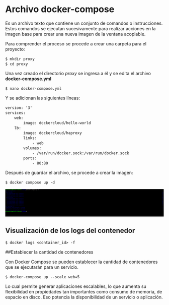 # Archivo docker-compose

Es un archivo texto que contiene un conjunto de comandos o instrucciones. Estos comandos se ejecutan sucesivamente para realizar acciones en la imagen base para crear una nueva imagen de la ventana acoplable.

Para comprender el proceso se procede a crear una carpeta para el proyecto:

```
$ mkdir proxy
$ cd proxy
```
Una vez creado el directorio *proxy* se ingresa a él y se edita el archivo **docker-compose.yml** 
```
$ nano docker-compose.yml
```

Y se adicionan las siguientes líneas:
```
version: '3'
services:
    web:
        image: dockercloud/hello-world
    lb:
        image: dockercloud/haproxy
        links:
            - web
        volumes:
            - /var/run/docker.sock:/var/run/docker.sock
        ports:
            - 80:80
```

Después de guardar el archivo, se procede a crear la imagen:
```
$ docker compose up -d
```
![](https://github.com/dianaeleira/docker-fedesoft/blob/main/assets/img/docker_compose1.png)

##  Visualización de los logs del contenedor
```
$ docker logs <container_id> -f
```
##Establecer la cantidad de contenedores

Con Docker Compose se pueden establecer la cantidad de contenedores que se ejecutarán para un servicio.
```
$ docker-compose up --scale web=5
```
Lo cual permite generar aplicaciones escalables, lo que aumenta su flexibilidad en propiedades tan importantes como consumo de memoria, de espacio en disco. Eso potencia la disponibilidad de un servicio o aplicación.